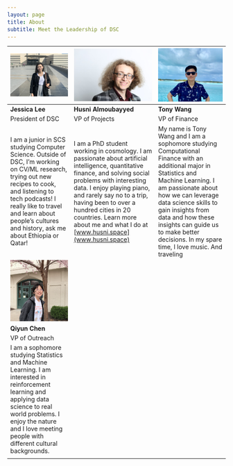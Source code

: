 ```yaml
---
layout: page
title: About
subtitle: Meet the Leadership of DSC
---
```



| <img src="https://github.com/cmu-dsc/cmu-dsc.github.io/raw/master/img/jessica.jpg" alt="Jessica" width="320"/>  | <img src="https://github.com/cmu-dsc/cmu-dsc.github.io/raw/master/img/husni.jpg" alt="Husni" width="280"/>  | <img src="https://github.com/cmu-dsc/cmu-dsc.github.io/raw/master/img/tony.jpeg" alt="Tony" width="230"/>  |
|---|---|---|
|  **Jessica Lee**  |  **Husni Almoubayyed**  |  **Tony Wang**  |
|  President of DSC  |  VP of Projects  |  VP of Finance  |
|  I am a junior in SCS studying Computer Science. Outside of DSC, I’m working on CV/ML research, trying out new recipes to cook, and listening to tech podcasts! I really like to travel and learn about people’s cultures and history, ask me about Ethiopia or Qatar!  | I am a PhD student working in cosmology. I am passionate about artificial intelligence, quantitative finance, and solving social problems with interesting data. I enjoy playing piano, and rarely say no to a trip, having been to over a hundred cities in 20 countries. Learn more about me and what I do at [www.husni.space](www.husni.space)  | My name is Tony Wang and I am a sophomore studying Computational Finance with an additional major in Statistics and Machine Learning. I am passionate about how we can leverage data science skills to gain insights from data and how these insights can guide us to make better decisions. In my spare time, I love music. And traveling  |
| <img src="https://github.com/cmu-dsc/cmu-dsc.github.io/raw/master/img/qiyun.jpg" alt="Qiyun" width="320"/>  |  | 
|  **Qiyun Chen**  |  | 
|  VP of Outreach  |  | 
|  I am a sophomore studying Statistics and Machine Learning. I am interested in reinforcement learning and applying data science to real world problems. I enjoy the nature and I love meeting people with different cultural backgrounds.
  |  | 
